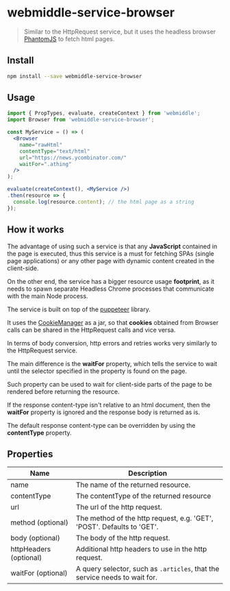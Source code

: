 # webmiddle-service-browser

> Similar to the HttpRequest service, but it uses the headless browser [PhantomJS](http://phantomjs.org/) to fetch html pages.

## Install

```bash
npm install --save webmiddle-service-browser
```

## Usage

```jsx
import { PropTypes, evaluate, createContext } from 'webmiddle';
import Browser from 'webmiddle-service-browser';

const MyService = () => (
  <Browser
    name="rawHtml"
    contentType="text/html"
    url="https://news.ycombinator.com/"
    waitFor=".athing"
  />
);

evaluate(createContext(), <MyService />)
.then(resource => {
  console.log(resource.content); // the html page as a string
});
```

## How it works

The advantage of using such a service is that any **JavaScript**
contained in the page is executed, thus this service is a must for
fetching SPAs (single page applications) or any other page with dynamic
content created in the client-side.

On the other end, the service has a bigger resource usage **footprint**,
as it needs to spawn separate Headless Chrome processes that communicate with
the main Node process.

The service is built on top of the [puppeteer](https://github.com/GoogleChrome/puppeteer) library.

It uses the [CookieManager](https://github.com/webmiddle/webmiddle/tree/master/packages/webmiddle-manager-cookie)
as a jar, so that **cookies** obtained from
Browser calls can be shared in the HttpRequest calls and vice versa.

In terms of body conversion, http errors and retries works very
similarly to the HttpRequest service.

The main difference is the **waitFor** property, which tells the service
to wait until the selector specified in the property is found on the
page.

Such property can be used to wait for client-side parts of the page to
be rendered before returning the resource.

If the response content-type isn't relative to an html document,
then the **waitFor** property is ignored and the response body
is returned as is.

The default response content-type can be overridden by using the **contentType**
property.

## Properties

Name                   | Description
-----------------------|------------------------------------------------------
name                   | The name of the returned resource.
contentType            | The contentType of the returned resource
url                    | The url of the http request.
method (optional)      | The method of the http request, e.g. 'GET', 'POST'. Defaults to 'GET'.
body (optional)        | The body of the http request.
httpHeaders (optional) | Additional http headers to use in the http request.
waitFor (optional)     | A query selector, such as `.articles`, that the service needs to wait for.
